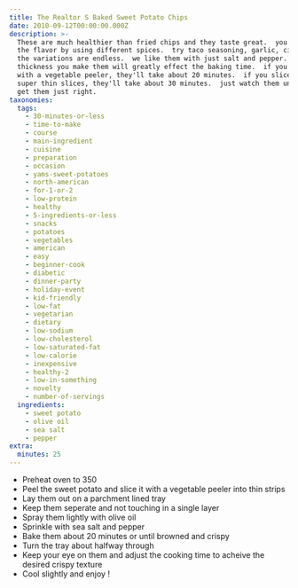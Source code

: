 ```yaml
---
title: The Realtor S Baked Sweet Potato Chips
date: 2010-09-12T00:00:00.000Z
description: >-
  These are much healthier than fried chips and they taste great.  you can vary
  the flavor by using different spices.  try taco seasoning, garlic, cinnamon...
  the variations are endless.  we like them with just salt and pepper.  the
  thickness you make them will greatly effect the baking time.  if you do them
  with a vegetable peeler, they'll take about 20 minutes.  if you slice them in
  super thin slices, they'll take about 30 minutes.  just watch them until you
  get them just right.
taxonomies:
  tags:
    - 30-minutes-or-less
    - time-to-make
    - course
    - main-ingredient
    - cuisine
    - preparation
    - occasion
    - yams-sweet-potatoes
    - north-american
    - for-1-or-2
    - low-protein
    - healthy
    - 5-ingredients-or-less
    - snacks
    - potatoes
    - vegetables
    - american
    - easy
    - beginner-cook
    - diabetic
    - dinner-party
    - holiday-event
    - kid-friendly
    - low-fat
    - vegetarian
    - dietary
    - low-sodium
    - low-cholesterol
    - low-saturated-fat
    - low-calorie
    - inexpensive
    - healthy-2
    - low-in-something
    - novelty
    - number-of-servings
  ingredients:
    - sweet potato
    - olive oil
    - sea salt
    - pepper
extra:
  minutes: 25
---
```

 - Preheat oven to 350
 - Peel the sweet potato and slice it with a vegetable peeler into thin strips
 - Lay them out on a parchment lined tray
 - Keep them seperate and not touching in a single layer
 - Spray them lightly with olive oil
 - Sprinkle with sea salt and pepper
 - Bake them about 20 minutes or until browned and crispy
 - Turn the tray about halfway through
 - Keep your eye on them and adjust the cooking time to acheive the desired crispy texture
 - Cool slightly and enjoy !
